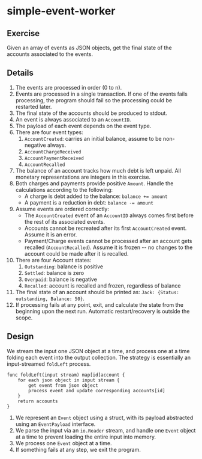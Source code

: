 # simple-event-worker

## Exercise

Given an array of events as JSON objects, get the final state of the accounts associated to the events.

## Details

1. The events are processed in order (0 to n).
2. Events are processed in a single transaction. If one of the events fails processing, the program should fail so the processing could be restarted later.
3. The final state of the accounts should be produced to stdout.
4. An event is always associated to an `AccountID`.
5. The payload of each event depends on the event type.
6. There are four event types:
    1. `AccountCreated`: carries an initial balance, assume to be non-negative always.
    2. `AccountChargeReceived`
    3. `AccountPaymentReceived`
    4. `AccountRecalled`
7. The balance of an account tracks how much debt is left unpaid. All monetary representations are integers in this exercise.
8. Both charges and payments provide positive `Amount`. Handle the calculations according to the following:
    * A charge is debt added to the balance: `balance += amount`
    * A payment is a reduction in debt: `balance -= amount`
9. Assume events are ordered correctly:
    * The `AccountCreated` event of an `AccountID` always comes first before the rest of its associated events.
    * Accounts cannot be recreated after its first `AccountCreated` event. Assume it is an error.
    * Payment/Charge events cannot be processed after an account gets recalled (`AccountRecalled`). Assume it is frozen -- no changes to the account could be made after it is recalled.
10. There are four Account states:
    1. `Outstanding`: balance is positive
    2. `Settled`: balance is zero
    3. `Overpaid`: balance is negative
    4. `Recalled`: account is recalled and frozen, regardless of balance
11. The final state of an account should be printed as: `Jack: {Status: outstanding, Balance: 50}`.
12. If processing fails at any point, exit, and calculate the state from the beginning upon the next run. Automatic restart/recovery is outside the scope.

## Design

We stream the input one JSON object at a time, and process one at a time folding each event into the output collection. The strategy is essentially an input-streamed `foldLeft` process.

```pseudocode
func foldLeft(input stream) map[id]account {
    for each json object in input stream {
        get event from json object
        process event and update corresponding accounts[id]
    }
    return accounts
}
```

1. We represent an `Event` object using a struct, with its payload abstracted using an `EventPayload` interface.
2. We parse the input via an `io.Reader` stream, and handle one `Event` object at a time to prevent loading the entire input into memory.
3. We process one `Event` object at a time.
4. If something fails at any step, we exit the program.
